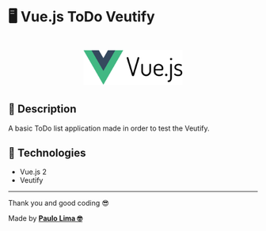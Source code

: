 # 🖥️ Vue.js ToDo Veutify

<h1 align="center">
  <img src=".github/logo.png" width="200px" />
</h1>

## 🔎️ Description

A basic ToDo list application made in order to test the Veutify.

## 🚀️ Technologies

- Vue.js 2
- Veutify

---

Thank you and good coding 😎️

Made by **<a href="https://paulophlp.github.io/portfolio/" target="__blank">Paulo Lima 🤓️</a>**
